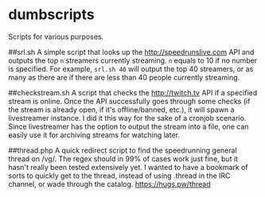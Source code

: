 dumbscripts
===========

Scripts for various purposes.

##srl.sh
A simple script that looks up the http://speedrunslive.com API and outputs the top `n` streamers currently streaming. `n` equals to 10 if no number is specified. For example, `srl.sh 40` will output the top 40 streamers, or as many as there are if there are less than 40 people currently streaming.

##checkstream.sh
A script that checks the http://twitch.tv API if a specified stream is online. Once the API successfully goes through some checks (if the stream is already open, if it's offline/banned, etc.), it will spawn a livestreamer instance. I did it this way for the sake of a cronjob scenario. Since livestreamer has the option to output the stream into a file, one can easily use it for archiving streams for watching later.

##thread.php
A quick redirect script to find the speedrunning general thread on /vg/. The regex should in 99% of cases work just fine, but it hasn't really been tested extensively yet. I wanted to have a bookmark of sorts to quickly get to the thread, instead of using .thread in the IRC channel, or wade through the catalog. 
https://hugs.pw/thread
